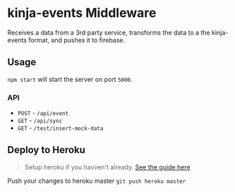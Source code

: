 # kinja-events Middleware
Receives a data from a 3rd party service, transforms the data to a the kinja-events format, and pushes it to firebase.

## Usage

`npm start` will start the server on port `5000`.

### API

- `POST` - `/api/event`
- `GET`  - `/api/sync`
- `GET`  - `/test/insert-mock-data`

## Deploy to Heroku

> Setup heroku if you havven't already. [See the guide here](https://devcenter.heroku.com/articles/getting-started-with-nodejs#set-up)

Push your changes to heroku master
`git push heroku master`
